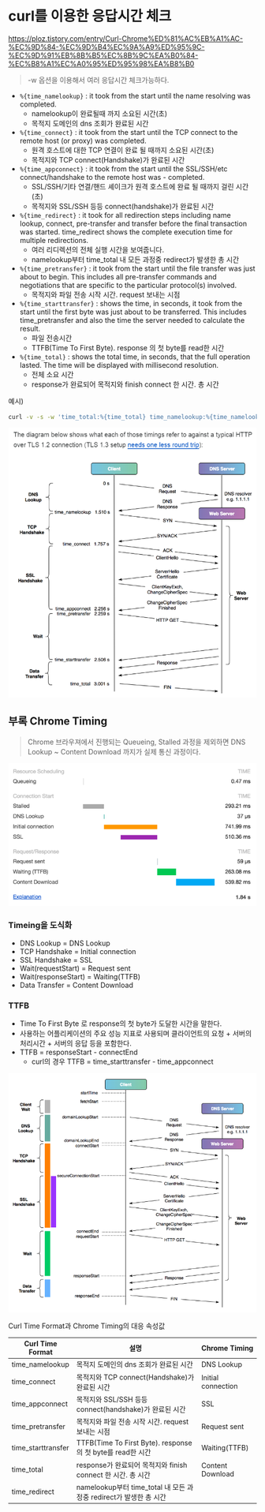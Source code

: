 # curl를 이용한 응답시간 체크
https://ploz.tistory.com/entry/Curl-Chrome%ED%81%AC%EB%A1%AC-%EC%9D%84-%EC%9D%B4%EC%9A%A9%ED%95%9C-%EC%9D%91%EB%8B%B5%EC%8B%9C%EA%B0%84-%EC%B8%A1%EC%A0%95%ED%95%98%EA%B8%B0

> -w 옵션을 이용해서 여러 응답시간 체크가능하다.

- `%{time_namelookup}` : it took from the start until the name resolving was completed.
    - namelookup이 완료될때 까지 소요된 시간(초)
    - 목적지 도메인의 dns 조회가 완료된 시간
- `%{time_connect}` : it took from the start until the TCP connect to the remote host (or proxy) was completed.
    - 원격 호스트에 대한 TCP 연결이 완료 될 때까지 소요된 시간(초)
    - 목적지와 TCP connect(Handshake)가 완료된 시간
- `%{time_appconnect}` : it took from the start until the SSL/SSH/etc connect/handshake to the remote host was - completed.
    - SSL/SSH/기타 연결/핸드 셰이크가 원격 호스트에 완료 될 때까지 걸린 시간 (초)
    - 목적지와 SSL/SSH 등등 connect(handshake)가 완료된 시간
- `%{time_redirect}` : it took for all redirection steps including name lookup, connect, pre-transfer and transfer before the final transaction was started. time_redirect shows the complete execution time for multiple redirections.
    - 여러 리디렉션의 전체 실행 시간을 보여줍니다.
    - namelookup부터 time_total 내 모든 과정중 redirect가 발생한 총 시간
- `%{time_pretransfer}` : it took from the start until the file transfer was just about to begin. This includes all pre-transfer commands and negotiations that are specific to the particular protocol(s) involved.
    - 목적지와 파일 전송 시작 시간.  request 보내는 시점
- `%{time_starttransfer}` : shows the time, in seconds, it took from the start until the first byte was just about to be transferred. This includes time_pretransfer and also the time the server needed to calculate the result.
    - 파일 전송시간
    - TTFB(Time To First Byte). response 의 첫 byte를 read한 시간
- `%{time_total}` : shows the total time, in seconds, that the full operation lasted. The time will be displayed with millisecond resolution.
    - 전체 소요 시간
    - response가 완료되어 목적지와 finish connect 한 시간. 총 시간

예시)
```sh
curl -v -s -w 'time_total:%{time_total} time_namelookup:%{time_namelookup} time_connect:%{time_connect} time_appconnect:%{time_appconnect} time_pretransfer:%{time_pretransfer} time_redirect:%{time_redirect} time_starttransfer:%{time_starttransfer}' "https://tistory.com"
```


![curl 응답 다이어그램](./images/curl_http_timing_diagram.png)


## 부록 Chrome Timing
> Chrome 브라우져에서 진행되는 Queueing, Stalled 과정을 제외하면 DNS Lookup ~ Content Download 까지가 실제 통신 과정이다.

![Chrome의 Timing 예](./images/chrome_http_timing.png)


### Timeing을 도식화
- DNS Lookup  =  DNS Lookup
- TCP Handshake  =  Initial connection
- SSL Handshake  =  SSL
- Wait(requestStart)  =  Request sent
- Wait(responseStart)  =  Waiting(TTFB)
- Data Transfer  = Content Download


### TTFB
- Time To First Byte 로 response의 첫 byte가 도달한 시간을 말한다. 
- 사용하는 어플리케이션의 주요 성능 지표로 사용되며 클라이언트의 요청 + 서버의 처리시간 + 서버의 응답 등을 포함한다.
- TTFB = responseStart - connectEnd 
    - curl의 경우 TTFB = time_starttransfer - time_appconnect

![Chrome의 Timing 예](./images/chrome_http_timing_diagram.png)

Curl Time Format과 Chrome Timing의 대응 속성값

|Curl Time Format|설명|Chrome Timing|
|---|---|---|
|time_namelookup    |목적지 도메인의 dns 조회가 완료된 시간                             |DNS Lookup|
|time_connect	    |목적지와 TCP connect(Handshake)가 완료된 시간	                   |Initial connection|
|time_appconnect	|목적지와 SSL/SSH 등등 connect(handshake)가 완료된 시간	           |SSL|
|time_pretransfer	|목적지와 파일 전송 시작 시간.  request 보내는 시점                 |Request sent|
|time_starttransfer	|TTFB(Time To First Byte). response 의 첫 byte를 read한 시간	   |Waiting(TTFB)|
|time_total	        |response가 완료되어 목적지와 finish connect 한 시간. 총 시간   	|Content Download|
|time_redirect	    |namelookup부터 time_total 내 모든 과정중 redirect가 발생한 총 시간	| |
